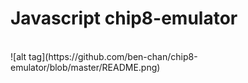 # Javascript chip8-emulator
<br>
![alt tag](https://github.com/ben-chan/chip8-emulator/blob/master/README.png)
